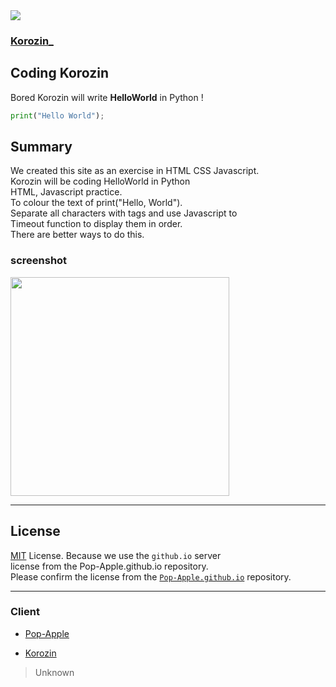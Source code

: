 <img src="https://img.shields.io/github/size/Pop-Apple/Korozin_/korozin.js?color=pink&style=flat-square">

### [Korozin_](https://Pop-Apple.github.io/Korozin_/)

## Coding Korozin

Bored Korozin will write **HelloWorld** in Python ! 

```python
print("Hello World");
```
## Summary

We created this site as an exercise in HTML CSS Javascript.  
Korozin will be coding HelloWorld in Python  
HTML, Javascript practice.  
To colour the text of print("Hello, World").  
Separate all characters with tags and use Javascript to  
Timeout function to display them in order.  
There are better ways to do this.  

### screenshot

<img width="350px" src="https://github.com/Pop-Apple/Korozin/blob/master/assets/Screenshot.png">

---

## License

[MIT](https://github.com/Pop-Apple/Korozin_/blob/master/LICENSE) License.
Because we use the `github.io` server  
license from the Pop-Apple.github.io repository.  
Please confirm the license from the [`Pop-Apple.github.io`](https://github.com/Pop-Apple/Pop-Apple.github.io) repository.  

---

### Client

* [Pop-Apple](https://github.com/Pop-Apple)

* [Korozin](https://github.com/Korozin)

> Unknown
